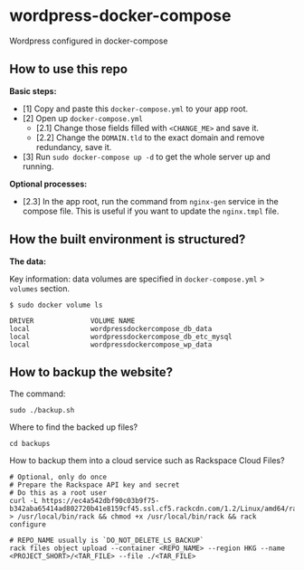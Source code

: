 # wordpress-docker-compose
Wordpress configured in docker-compose

## How to use this repo

**Basic steps:**

- [1] Copy and paste this `docker-compose.yml` to your app root.
- [2] Open up `docker-compose.yml`
  - [2.1] Change those fields filled with `<CHANGE_ME>` and save it.
  - [2.2] Change the `DOMAIN.tld` to the exact domain and remove redundancy, save it.
- [3] Run `sudo docker-compose up -d` to get the whole server up and running.

**Optional processes:**

- [2.3] In the app root, run the command from `nginx-gen` service in the compose file. This is useful if you want to update the `nginx.tmpl` file.

## How the built environment is structured?

**The data:**

Key information: data volumes are specified in `docker-compose.yml` > `volumes` section.

```
$ sudo docker volume ls

DRIVER              VOLUME NAME
local               wordpressdockercompose_db_data
local               wordpressdockercompose_db_etc_mysql
local               wordpressdockercompose_wp_data
```

## How to backup the website?

The command:

```
sudo ./backup.sh
```

Where to find the backed up files?

```
cd backups
```

How to backup them into a cloud service such as Rackspace Cloud Files?

```
# Optional, only do once
# Prepare the Rackspace API key and secret 
# Do this as a root user
curl -L https://ec4a542dbf90c03b9f75-b342aba65414ad802720b41e8159cf45.ssl.cf5.rackcdn.com/1.2/Linux/amd64/rack > /usr/local/bin/rack && chmod +x /usr/local/bin/rack && rack configure

# REPO_NAME usually is `DO_NOT_DELETE_LS_BACKUP`
rack files object upload --container <REPO_NAME> --region HKG --name <PROJECT_SHORT>/<TAR_FILE> --file ./<TAR_FILE>
```

